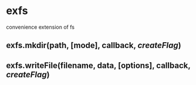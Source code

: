 exfs
====
convenience extension of fs

## exfs.mkdir(path, [mode], callback, *createFlag*)

## exfs.writeFile(filename, data, [options], callback, *createFlag*)

